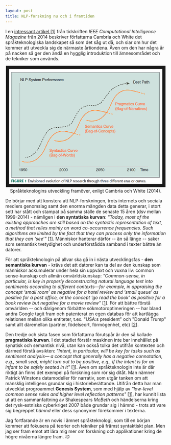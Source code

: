 ```yaml
---
layout: post
title: NLP-forskning nu och i framtiden
---
```


I en [intressant artikel [1]](https://www.sentic.net/jumping-nlp-curves.pdf) från tidskriften *IEEE Computational Intelligence Magazine* från 2014 beskriver författarna Cambria och White det språkteknologiska landskapet så som det såg ut då, och siar om hur det kommer att utveckla sig de närmaste årtiondena. Även om den har några år på nacken så ger den ändå en hygglig introduktion till ämnesområdet och de tekniker som används.

<p align="center">
<img src="/images/evolution.PNG" alt="NLP-evolution" width="480" height="360" border="10" /> <br>
Språkteknologins utveckling framöver, enligt Cambria och White (2014).</p>

De börjar med att konstera att NLP-forskningen, trots internets och sociala mediers genomslag samt den enorma mängden data detta generar, i stort sett har stått och stampat på samma ställe de senaste 15 åren (dsv mellan 1999-2014) - nämligen i **den syntatiska kurvan**: *"Today, most of the existing approaches are still based on the syntactic representation of text, a method that relies mainly on word co-occurrence frequencies. Such algorithms are limited by the fact that they can process only the information that they can ‘see’"* [[1](https://www.sentic.net/jumping-nlp-curves.pdf)]. Människor hanterar därför -- än så länge -- saker som semantisk tvetydighet och underförstådda samband i texter bättre än datorer. 

För att språkteknologin på allvar ska gå in i nästa utvecklingsfas - **den semantiska kurvan** - krävs det att datorer kan ta del av den kunskap som människor ackumulerar under hela sin uppväxt och vuxna liv: common sense-kunskap och allmän omvärldskunskap: *"Common-sense, in particular, is key in properly deconstructing natural language text into sentiments according to different contexts—for example, in appraising the concept ‘small room’ as negative for a hotel review and ‘small queue’ as positive for a post office, or the concept ‘go read the book’ as positive for a book review but negative for a movie review"* [[1](https://www.sentic.net/jumping-nlp-curves.pdf)]. För att bättre förstå omvärlden -- och därigenom förbättre sökmotoroptimeringen -- har bland andra Google tagit fram och patenterat en egen databas för att kartlägga relationen mellan olika entiteter, t.ex. "USA:s president" och "Donald Trump" samt allt däremellan (partner, födelseort, förmögenhet, etc) [[2](https://searchengineland.com/google-patent-on-related-entities-and-what-it-means-for-seo-295727)].     

Den tredje och sista fasen som författarna förutspår är den så kallade **pragmatiska kurvan**. I det stadiet förstår maskinen inte bar innehållet på synatisk och semantisk nivå, utan kan också tolka det utifrån kontexten och därmed förstå avsikten: *"Intent, in particular, will be key for tasks such as sentiment analysis— a concept that generally has a negative connotation, e.g., small seat, might turn out to be positive, e.g., if the intent is for an infant to be safely seated in it"* [[1](https://www.sentic.net/jumping-nlp-curves.pdf)]. Även om språkteknologin inte är där riktigt än finns det exempel på forskning som rör sig ditåt. Man nämner Patrick Winstons datamodeller för narrativ, som utgår tanken om att mänsklig intelligens grundar sig i historieberättande. Utifrån detta har man utvecklat progroammet **Genesis System**, som med hjälp av *"low-level common sense rules and higher level reflection patterns"* [[1](https://www.sentic.net/jumping-nlp-curves.pdf)], har kunnit lista ut att en sammanfattning av Shakespears *McBeth* och händelserna kring det rysk-estniska cyberkriget 2007 både grundar sig i hämnd - trots att vare sig begreppet *hämnd* eller dess synonymer förekommer i texterna.   

Jag fortfarande är en novis i ämnet språkteknologi, som till en början kommer att fokusera på teorier och tekniker på främst syntaktiskt plan. Men jag ser fram emot att lära mig mer om forskning och applikationer kring de högre nivåerna längre fram. :D
